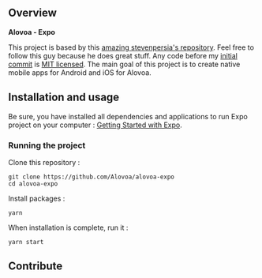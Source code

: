 ## Overview

**Alovoa - Expo**

This project is based by this [amazing stevenpersia's repository](https://github.com/stevenpersia/tinder-expo). Feel free to follow this guy because he does great stuff. Any code before my [initial commit](https://github.com/Alovoa/alovoa-expo/commit/5b4acdfbd1f54b46d65ffffb1c8e98fb0eff246a) is [MIT licensed](https://github.com/stevenpersia/tinder-expo/blob/master/LICENSE_old). The main goal of this project is to create native mobile apps for Android and iOS for Alovoa.


## Installation and usage

Be sure, you have installed all dependencies and applications to run Expo project on your computer : [Getting Started with Expo](https://docs.expo.io/get-started/installation/).

### Running the project

Clone this repository :

```
git clone https://github.com/Alovoa/alovoa-expo
cd alovoa-expo
```

Install packages :

```
yarn
```

When installation is complete, run it :

```
yarn start
```

## Contribute
